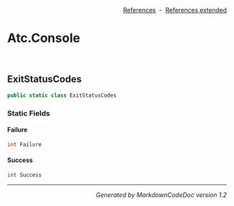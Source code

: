 <div style='text-align: right'>

[References](Index.md)&nbsp;&nbsp;-&nbsp;&nbsp;[References extended](IndexExtended.md)
</div>

# Atc.Console

<br />


## ExitStatusCodes

```csharp
public static class ExitStatusCodes
```

### Static Fields


#### Failure

```csharp
int Failure
```
#### Success

```csharp
int Success
```
<hr /><div style='text-align: right'><i>Generated by MarkdownCodeDoc version 1.2</i></div>
